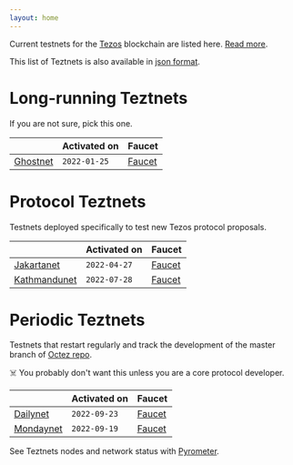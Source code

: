 ```yaml
---
layout: home
---
```


Current testnets for the [Tezos](https://tezos.com) blockchain are listed here. [Read more](about/).

This list of Teztnets is also available in [json format](https://teztnets.xyz/teztnets.json).

# Long-running Teztnets

If you are not sure, pick this one.

| | Activated on | Faucet |
|-------|---------------------|--|
| [Ghostnet](/ghostnet-about) | `2022-01-25` | [Faucet](https://faucet.ghostnet.teztnets.xyz) |



# Protocol Teztnets

Testnets deployed specifically to test new Tezos protocol proposals.

| | Activated on | Faucet |
|-------|---------------------|--|
| [Jakartanet](/jakartanet-about) | `2022-04-27` | [Faucet](https://faucet.jakartanet.teztnets.xyz) |
| [Kathmandunet](/kathmandunet-about) | `2022-07-28` | [Faucet](https://faucet.kathmandunet.teztnets.xyz) |



# Periodic Teztnets

Testnets that restart regularly and track the development of the master branch of [Octez repo](https://gitlab.com/tezos/tezos/).
 
☠️ You probably don't want this unless you are a core protocol developer.

| | Activated on | Faucet |
|-------|---------------------|--|
| [Dailynet](/dailynet-about) | `2022-09-23` | [Faucet](https://faucet.dailynet-2022-09-23.teztnets.xyz) |
| [Mondaynet](/mondaynet-about) | `2022-09-19` | [Faucet](https://faucet.mondaynet-2022-09-19.teztnets.xyz) |




See Teztnets nodes and network status with [Pyrometer](https://pyrometer.teztnets.xyz).

